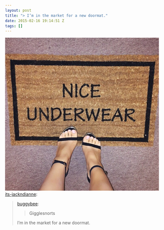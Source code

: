 ```yaml
---
layout: post
title: "> I’m in the market for a new doormat."
date: 2015-02-16 19:14:51 Z
tags: []
---
```

![](/media/2015/02/111200135814.jpg)
[its-jackndianne](http://its-jackndianne.tumblr.com/post/111071126675/buggybee-gigglesnorts-im-in-the-market-for-a):

> [buggybee](http://buggybee.tumblr.com/post/111070752222):
> 
> > Gigglesnorts
> 
> I’m in the market for a new doormat.
